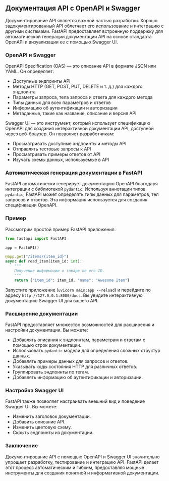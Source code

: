 ## Документация API с OpenAPI и Swagger

Документирование API является важной частью разработки. Хорошо задокументированный API облегчает его использование и интеграцию с другими системами. FastAPI предоставляет встроенную поддержку для автоматической генерации документации API на основе стандарта OpenAPI и визуализации ее с помощью Swagger UI.

### OpenAPI и Swagger

OpenAPI Specification (OAS) — это описание API в формате JSON или YAML. Он определяет: 

* Доступные эндпоинты API
* Методы HTTP (GET, POST, PUT, DELETE и т. д.) для каждого эндпоинта
* Параметры запроса, тела запроса и ответа для каждого метода
* Типы данных для всех параметров и ответов
* Информацию об аутентификации и авторизации
* Метаданные, такие как название, описание и версия API

Swagger UI — это инструмент, который использует спецификацию OpenAPI для создания интерактивной документации API, доступной через веб-браузер. Он позволяет разработчикам:

* Просматривать доступные эндпоинты и методы API
* Отправлять тестовые запросы к API
* Просматривать примеры ответов от API
* Изучать схемы данных, используемые в API

### Автоматическая генерация документации в FastAPI

FastAPI автоматически генерирует документацию OpenAPI благодаря интеграции с библиотекой `pydantic`. Используя аннотации типов `pydantic`, FastAPI может определять типы данных для параметров, тел запросов и ответов. Эта информация используется для создания спецификации OpenAPI. 

### Пример

Рассмотрим простой пример FastAPI приложения:

```python
from fastapi import FastAPI

app = FastAPI()

@app.get("/items/{item_id}")
async def read_item(item_id: int):
    """
    Получение информации о товаре по его ID.
    """
    return {"item_id": item_id, "name": "Awesome Item"}
```

Запустите приложение (`uvicorn main:app --reload`) и перейдите по адресу `http://127.0.0.1:8000/docs`. Вы увидите интерактивную документацию Swagger UI для вашего API.

### Расширение документации

FastAPI предоставляет множество возможностей для расширения и настройки документации. Вы можете:

* Добавлять описания к эндпоинтам, параметрам и ответам с помощью строк документации.
* Использовать `pydantic` модели для определения сложных структур данных.
* Добавлять примеры данных для запросов и ответов.
* Указывать коды состояния HTTP для различных ответов.
* Группировать эндпоинты по тегам.
* Добавлять информацию об аутентификации и авторизации.

### Настройка Swagger UI

FastAPI также позволяет настраивать внешний вид и поведение Swagger UI. Вы можете:

* Изменить заголовок документации.
* Добавить описание API.
* Изменить цветовую схему.
* Скрыть эндпоинты из документации.

### Заключение

Документирование API с помощью OpenAPI и Swagger UI значительно упрощает разработку, тестирование и интеграцию API. FastAPI делает этот процесс автоматическим и гибким, предоставляя мощные инструменты для создания понятной и информативной документации. 
